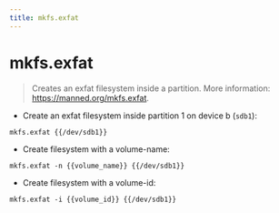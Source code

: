 ```yaml
---
title: mkfs.exfat
---
```

# mkfs.exfat

> Creates an exfat filesystem inside a partition.
> More information: <https://manned.org/mkfs.exfat>.

- Create an exfat filesystem inside partition 1 on device b (`sdb1`):

`mkfs.exfat {{/dev/sdb1}}`

- Create filesystem with a volume-name:

`mkfs.exfat -n {{volume_name}} {{/dev/sdb1}}`

- Create filesystem with a volume-id:

`mkfs.exfat -i {{volume_id}} {{/dev/sdb1}}`
